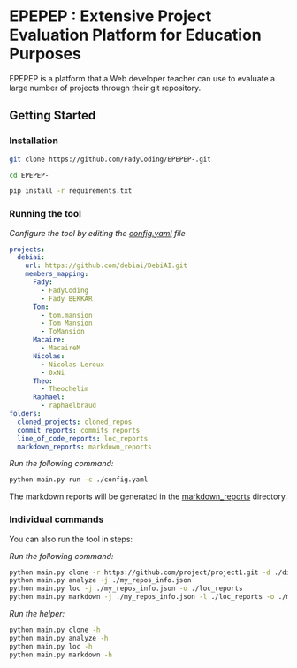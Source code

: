 # EPEPEP : Extensive Project Evaluation Platform for Education Purposes

EPEPEP is a platform that a Web developer teacher can use to evaluate a large number of projects through
their git repository.

## Getting Started

### Installation

```bash
git clone https://github.com/FadyCoding/EPEPEP-.git

cd EPEPEP-

pip install -r requirements.txt
```

### Running the tool

_Configure the tool by editing the [config.yaml](.config.yaml) file_

```yaml
projects:
  debiai:
    url: https://github.com/debiai/DebiAI.git
    members_mapping:
      Fady:
        - FadyCoding
        - Fady BEKKAR
      Tom:
        - tom.mansion
        - Tom Mansion
        - ToMansion
      Macaire:
        - MacaireM
      Nicolas:
        - Nicolas Leroux
        - 0xNi
      Theo:
        - Theochelim
      Raphael:
        - raphaelbraud
folders:
  cloned_projects: cloned_repos
  commit_reports: commits_reports
  line_of_code_reports: loc_reports
  markdown_reports: markdown_reports

```

_Run the following command:_

```bash
python main.py run -c ./config.yaml
```

The markdown reports will be generated in the [markdown_reports](./markdown_reports) directory.

### Individual commands

You can also run the tool in steps:

_Run the following command:_

```bash
python main.py clone -r https://github.com/project/project1.git -d ./directory_to_clone_the_repo  -o ./my_repos_info.json
python main.py analyze -j ./my_repos_info.json
python main.py loc -j ./my_repos_info.json -o ./loc_reports
python main.py markdown -j ./my_repos_info.json -l ./loc_reports -o ./markdown_reports
```

_Run the helper:_

```bash
python main.py clone -h
python main.py analyze -h
python main.py loc -h
python main.py markdown -h
```
